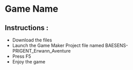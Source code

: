 # Game Name
## Instructions :
- Download the files
- Launch the Game Maker Project file named BAESENS-PRIGENT_Erwann_Aventure
- Press F5
- Enjoy the game